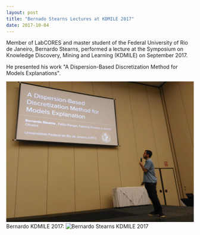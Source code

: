 ```yaml
---
layout: post
title: "Bernado Stearns Lectures at KDMILE 2017"
date: 2017-10-04
---
```


Member of LabCORES and master student of the Federal University of Rio de Janeiro, Bernardo Stearns, performed a lecture at the Symposium on Knowledge Discovery, Mining and Learning (KDMILE)
on September 2017. 

He presented his work "A Dispersion-Based Discretization Method for Models Explanations".

![Bernardo Stearns KDMILE 2017](/images/2017/10/20171004-bernardo-kdmile.jpg) Bernardo KDMILE 2017: ![Bernardo Stearns KDMILE 2017](url)
